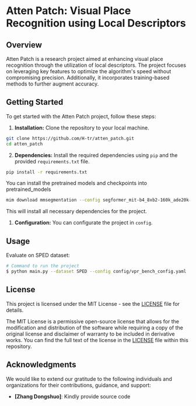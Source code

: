 # Atten Patch: Visual Place Recognition using Local Descriptors

## Overview

Atten Patch is a research project aimed at enhancing visual place recognition through the utilization of local descriptors. The project focuses on leveraging key features to optimize the algorithm's speed without compromising precision. Additionally, it incorporates training-based methods to further augment accuracy.

## Getting Started

To get started with the Atten Patch project, follow these steps:

1. **Installation:** Clone the repository to your local machine.

```bash
git clone https://github.com/H-tr/atten_patch.git
cd atten_patch
```

2. **Dependencies:** Install the required dependencies using `pip` and the provided `requirements.txt` file.

```bash
pip install -r requirements.txt
```

You can install the pretrained models and checkpoints into pretrained_models
```bash
mim download mmsegmentation --config segformer_mit-b4_8xb2-160k_ade20k-512x512 --dest pretrained_models
```

This will install all necessary dependencies for the project.

1. **Configuration:** You can configurate the project in `config`.

## Usage
Evaluate on SPED dataset:

```bash
# Command to run the project
$ python main.py --dataset SPED --config config/vpr_bench_config.yaml
```

## License

This project is licensed under the MIT License - see the [LICENSE](LICENSE) file for details.

The MIT License is a permissive open-source license that allows for the modification and distribution of the software while requiring a copy of the original license and disclaimer of warranty to be included in derivative works. You can find the full text of the license in the [LICENSE](LICENSE) file within this repository.

## Acknowledgments

We would like to extend our gratitude to the following individuals and organizations for their contributions, guidance, and support:

- **[Zhang Dongshuo]**: Kindly provide source code
